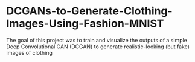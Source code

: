 # DCGANs-to-Generate-Clothing-Images-Using-Fashion-MNIST
The goal of this project was to train and visualize the outputs of a simple Deep Convolutional GAN (DCGAN) to generate realistic-looking (but fake) images of clothing
